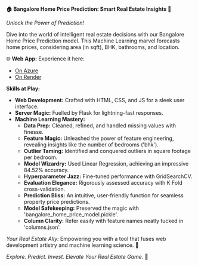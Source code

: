 **🏠 Bangalore Home Price Prediction: Smart Real Estate Insights 🚀**

*Unlock the Power of Prediction!*

Dive into the world of intelligent real estate decisions with our Bangalore Home Price Prediction model. This Machine Learning marvel forecasts home prices, considering area (in sqft), BHK, bathrooms, and location.

🌐 **Web App:** Experience it here:
- [On Azure](https://bangalorehomepricepredict.azurewebsites.net/)
- [On Render](https://homepriceprediction-9rub.onrender.com/)

**Skills at Play:**
- **Web Development:** Crafted with HTML, CSS, and JS for a sleek user interface.
- **Server Magic:** Fuelled by Flask for lightning-fast responses.
- **Machine Learning Mastery:**
  - **Data Prep:** Cleaned, refined, and handled missing values with finesse.
  - **Feature Magic:** Unleashed the power of feature engineering, revealing insights like the number of bedrooms ('bhk').
  - **Outlier Taming:** Identified and conquered outliers in square footage per bedroom.
  - **Model Wizardry:** Used Linear Regression, achieving an impressive 84.52% accuracy.
  - **Hyperparameter Jazz:** Fine-tuned performance with GridSearchCV.
  - **Evaluation Elegance:** Rigorously assessed accuracy with K Fold cross-validation.
  - **Prediction Bliss:** An intuitive, user-friendly function for seamless property price predictions.
  - **Model Safekeeping:** Preserved the magic with 'bangalore_home_price_model.pickle'.
  - **Column Clarity:** Refer easily with feature names neatly tucked in 'columns.json'.

*Your Real Estate Ally:*
Empowering you with a tool that fuses web development artistry and machine learning science. 🚀

*Explore. Predict. Invest. Elevate Your Real Estate Game.* 🌟
